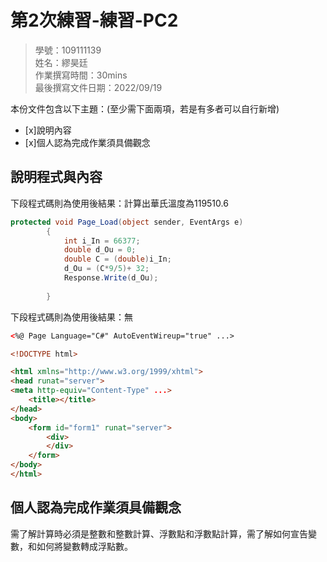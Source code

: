 ﻿# 第2次練習-練習-PC2
>
>學號：109111139 
><br />
>姓名：繆昊廷 
><br />
>作業撰寫時間：30mins
><br />
>最後撰寫文件日期：2022/09/19
>

本份文件包含以下主題：(至少需下面兩項，若是有多者可以自行新增)
- [x]說明內容
- [x]個人認為完成作業須具備觀念

## 說明程式與內容


下段程式碼則為使用後結果：計算出華氏溫度為119510.6

```csharp
protected void Page_Load(object sender, EventArgs e)
        {
            int i_In = 66377;
            double d_Ou = 0;
            double C = (double)i_In;
            d_Ou = (C*9/5)+ 32;
            Response.Write(d_Ou);
                
        }
```


下段程式碼則為使用後結果：無

```html
<%@ Page Language="C#" AutoEventWireup="true" ...>

<!DOCTYPE html>

<html xmlns="http://www.w3.org/1999/xhtml">
<head runat="server">
<meta http-equiv="Content-Type" ...>
    <title></title>
</head>
<body>
    <form id="form1" runat="server">
        <div>
        </div>
    </form>
</body>
</html>
```


## 個人認為完成作業須具備觀念

需了解計算時必須是整數和整數計算、浮數點和浮數點計算，需了解如何宣告變數，和如何將變數轉成浮點數。
